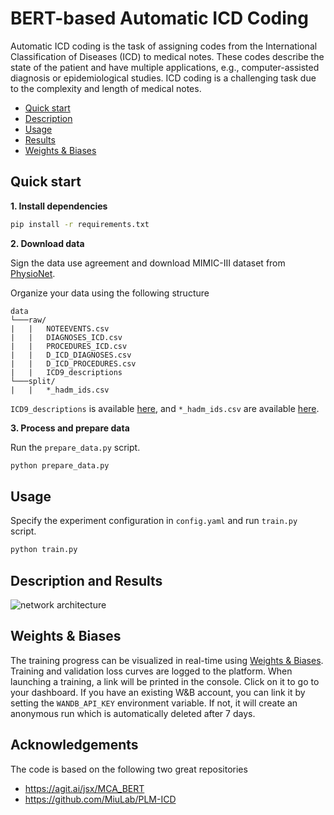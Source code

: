 # BERT-based Automatic ICD Coding
Automatic ICD coding is the task of assigning codes from the International Classification of Diseases (ICD) to medical notes. These codes describe the state of the patient and have multiple applications, e.g., computer-assisted diagnosis or epidemiological studies. ICD coding is a challenging task due to the complexity and length of medical notes.

- [Quick start](#quick-start)
- [Description](#description)
- [Usage](#results)
- [Results](#report)
- [Weights & Biases](#weights--biases)

## Quick start

**1. Install dependencies**
```bash
pip install -r requirements.txt
```

**2. Download data**

Sign the data use agreement and download MIMIC-III dataset from [PhysioNet](https://mimic.physionet.org).

Organize your data using the following structure

```
data
└───raw/
|   |   NOTEEVENTS.csv
|   |   DIAGNOSES_ICD.csv
|   |   PROCEDURES_ICD.csv
|   |   D_ICD_DIAGNOSES.csv
|   |   D_ICD_PROCEDURES.csv 
|   |   ICD9_descriptions
└───split/
|   |   *_hadm_ids.csv
```

`ICD9_descriptions` is available [here](https://github.com/jamesmullenbach/caml-mimic/blob/master/mimicdata/ICD9_descriptions), and 
`*_hadm_ids.csv` are available [here](https://github.com/jamesmullenbach/caml-mimic/tree/master/mimicdata/mimic3).

**3. Process and prepare data**

Run the ```prepare_data.py``` script.
```bash
python prepare_data.py
```

## Usage

Specify the experiment configuration in ```config.yaml``` and run ```train.py``` script.
```bash
python train.py
```

## Description and Results

![network architecture](https://i.imgur.com/VTAkpjh.png)

## Weights & Biases
The training progress can be visualized in real-time using [Weights & Biases](https://wandb.ai/). Training and validation loss curves are logged to the platform.
When launching a training, a link will be printed in the console. Click on it to go to your dashboard. If you have an existing W&B account, you can link it by setting the `WANDB_API_KEY` environment variable. If not, it will create an anonymous run which is automatically deleted after 7 days.

## Acknowledgements
The code is based on the following two great repositories
- https://agit.ai/jsx/MCA_BERT
- https://github.com/MiuLab/PLM-ICD
